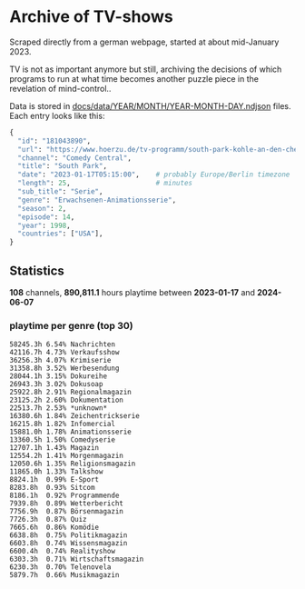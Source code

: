 # Archive of TV-shows

Scraped directly from a german webpage, started at about mid-January 2023.

TV is not as important anymore but still, archiving the decisions of which programs to run at what time
becomes another puzzle piece in the revelation of mind-control.. 

Data is stored in [docs/data/YEAR/MONTH/YEAR-MONTH-DAY.ndjson](docs/data/) files. 
Each entry looks like this:

```python
{
  "id": "181043890", 
  "url": "https://www.hoerzu.de/tv-programm/south-park-kohle-an-den-chefkoch/bid_181043890/", 
  "channel": "Comedy Central", 
  "title": "South Park", 
  "date": "2023-01-17T05:15:00",    # probably Europe/Berlin timezone 
  "length": 25,                     # minutes 
  "sub_title": "Serie", 
  "genre": "Erwachsenen-Animationsserie", 
  "season": 2, 
  "episode": 14, 
  "year": 1998, 
  "countries": ["USA"],
}
```

## Statistics

**108** channels, **890,811.1** hours playtime between **2023-01-17** and **2024-06-07**


### playtime per genre (top 30)

    58245.3h 6.54% Nachrichten
    42116.7h 4.73% Verkaufsshow
    36256.3h 4.07% Krimiserie
    31358.8h 3.52% Werbesendung
    28044.1h 3.15% Dokureihe
    26943.3h 3.02% Dokusoap
    25922.8h 2.91% Regionalmagazin
    23125.2h 2.60% Dokumentation
    22513.7h 2.53% *unknown*
    16380.6h 1.84% Zeichentrickserie
    16215.8h 1.82% Infomercial
    15881.0h 1.78% Animationsserie
    13360.5h 1.50% Comedyserie
    12707.1h 1.43% Magazin
    12554.2h 1.41% Morgenmagazin
    12050.6h 1.35% Religionsmagazin
    11865.0h 1.33% Talkshow
    8824.1h  0.99% E-Sport
    8283.8h  0.93% Sitcom
    8186.1h  0.92% Programmende
    7939.8h  0.89% Wetterbericht
    7756.9h  0.87% Börsenmagazin
    7726.3h  0.87% Quiz
    7665.6h  0.86% Komödie
    6638.8h  0.75% Politikmagazin
    6603.8h  0.74% Wissensmagazin
    6600.4h  0.74% Realityshow
    6303.3h  0.71% Wirtschaftsmagazin
    6230.3h  0.70% Telenovela
    5879.7h  0.66% Musikmagazin

